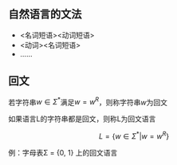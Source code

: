 ## 自然语言的文法

- <名词短语><动词短语>
- <动词><名词短语>
- ……

## 回文

若字符串$w\in \Sigma^*$满足$w=w^R$，则称字符串$w$为回文

如果语言L的字符串都是回文，则称L为回文语言

$$L=\{w\in \Sigma^*|w=w^R\}$$

例：字母表Σ = {0, 1} 上的回文语言


